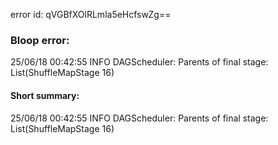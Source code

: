 error id: qVGBfXOlRLmla5eHcfswZg==
### Bloop error:

25/06/18 00:42:55 INFO DAGScheduler: Parents of final stage: List(ShuffleMapStage 16)
#### Short summary: 

25/06/18 00:42:55 INFO DAGScheduler: Parents of final stage: List(ShuffleMapStage 16)